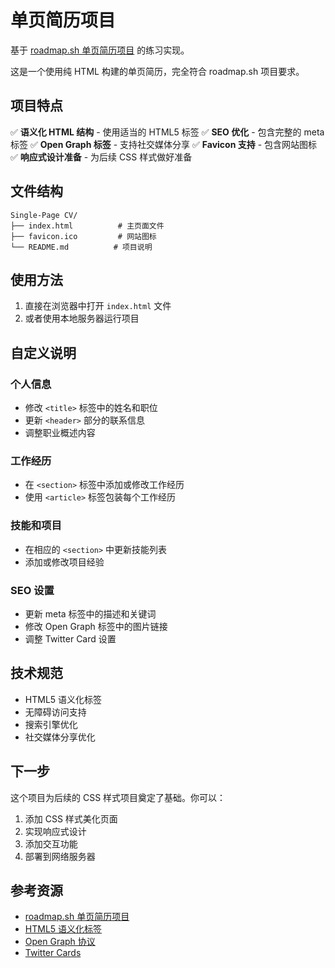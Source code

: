 # 单页简历项目

基于 [roadmap.sh 单页简历项目](https://roadmap.sh/projects/single-page-cv) 的练习实现。

这是一个使用纯 HTML 构建的单页简历，完全符合 roadmap.sh 项目要求。

## 项目特点

✅ **语义化 HTML 结构** - 使用适当的 HTML5 标签
✅ **SEO 优化** - 包含完整的 meta 标签
✅ **Open Graph 标签** - 支持社交媒体分享
✅ **Favicon 支持** - 包含网站图标
✅ **响应式设计准备** - 为后续 CSS 样式做好准备

## 文件结构

```
Single-Page CV/
├── index.html          # 主页面文件
├── favicon.ico         # 网站图标
└── README.md          # 项目说明
```

## 使用方法

1. 直接在浏览器中打开 `index.html` 文件
2. 或者使用本地服务器运行项目

## 自定义说明

### 个人信息
- 修改 `<title>` 标签中的姓名和职位
- 更新 `<header>` 部分的联系信息
- 调整职业概述内容

### 工作经历
- 在 `<section>` 标签中添加或修改工作经历
- 使用 `<article>` 标签包装每个工作经历

### 技能和项目
- 在相应的 `<section>` 中更新技能列表
- 添加或修改项目经验

### SEO 设置
- 更新 meta 标签中的描述和关键词
- 修改 Open Graph 标签中的图片链接
- 调整 Twitter Card 设置

## 技术规范

- HTML5 语义化标签
- 无障碍访问支持
- 搜索引擎优化
- 社交媒体分享优化

## 下一步

这个项目为后续的 CSS 样式项目奠定了基础。你可以：
1. 添加 CSS 样式美化页面
2. 实现响应式设计
3. 添加交互功能
4. 部署到网络服务器

## 参考资源

- [roadmap.sh 单页简历项目](https://roadmap.sh/projects/single-page-cv)
- [HTML5 语义化标签](https://developer.mozilla.org/en-US/docs/Glossary/Semantics)
- [Open Graph 协议](https://ogp.me/)
- [Twitter Cards](https://developer.twitter.com/en/docs/twitter-for-websites/cards/overview/abouts-cards) 